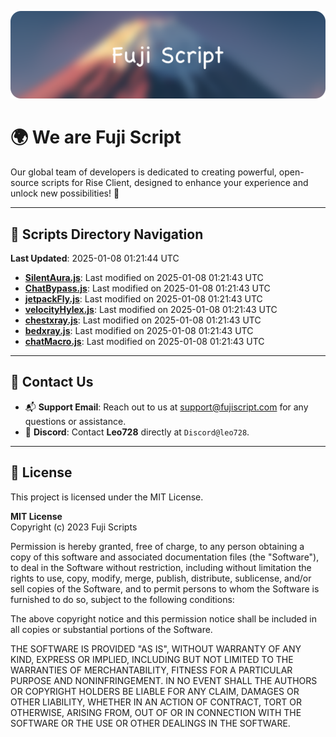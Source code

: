 ![Banner](.github/b.webp)

# 🌍 **We are Fuji Script**

Our global team of developers is dedicated to creating powerful, open-source scripts for Rise Client, designed to enhance your experience and unlock new possibilities! 🌟

---
<!-- SCRIPTS_NAVIGATION_START -->
## 📂 **Scripts Directory Navigation**

**Last Updated**: 2025-01-08 01:21:44 UTC

- **[SilentAura.js](scripts/SilentAura.js)**: Last modified on 2025-01-08 01:21:43 UTC
- **[ChatBypass.js](scripts/ChatBypass.js)**: Last modified on 2025-01-08 01:21:43 UTC
- **[jetpackFly.js](scripts/jetpackFly.js)**: Last modified on 2025-01-08 01:21:43 UTC
- **[velocityHylex.js](scripts/velocityHylex.js)**: Last modified on 2025-01-08 01:21:43 UTC
- **[chestxray.js](scripts/chestxray.js)**: Last modified on 2025-01-08 01:21:43 UTC
- **[bedxray.js](scripts/bedxray.js)**: Last modified on 2025-01-08 01:21:43 UTC
- **[chatMacro.js](scripts/chatMacro.js)**: Last modified on 2025-01-08 01:21:43 UTC

<!-- SCRIPTS_NAVIGATION_END -->

---

## 💬 **Contact Us**  
- 📬 **Support Email**: Reach out to us at [support@fujiscript.com](mailto:support@fujiscript.com) for any questions or assistance.  
- 💬 **Discord**: Contact **Leo728** directly at `Discord@leo728`.

---

## 📜 **License**

This project is licensed under the MIT License.  

**MIT License**  
Copyright (c) 2023 Fuji Scripts  

Permission is hereby granted, free of charge, to any person obtaining a copy of this software and associated documentation files (the "Software"), to deal in the Software without restriction, including without limitation the rights to use, copy, modify, merge, publish, distribute, sublicense, and/or sell copies of the Software, and to permit persons to whom the Software is furnished to do so, subject to the following conditions:  

The above copyright notice and this permission notice shall be included in all copies or substantial portions of the Software.  

THE SOFTWARE IS PROVIDED "AS IS", WITHOUT WARRANTY OF ANY KIND, EXPRESS OR IMPLIED, INCLUDING BUT NOT LIMITED TO THE WARRANTIES OF MERCHANTABILITY, FITNESS FOR A PARTICULAR PURPOSE AND NONINFRINGEMENT. IN NO EVENT SHALL THE AUTHORS OR COPYRIGHT HOLDERS BE LIABLE FOR ANY CLAIM, DAMAGES OR OTHER LIABILITY, WHETHER IN AN ACTION OF CONTRACT, TORT OR OTHERWISE, ARISING FROM, OUT OF OR IN CONNECTION WITH THE SOFTWARE OR THE USE OR OTHER DEALINGS IN THE SOFTWARE.  
